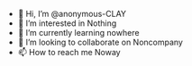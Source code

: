 - 👋 Hi, I’m @anonymous-CLAY
- 👀 I’m interested in Nothing
- 🌱 I’m currently learning nowhere
- 💞️ I’m looking to collaborate on Noncompany
- 📫 How to reach me Noway

